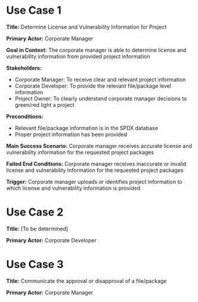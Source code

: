 # Use Case 1

**Title:**
Determine License and Vulnerability Information for Project

**Primary Actor:**
Corporate Manager

**Goal in Context:**
The corporate manager is able to determine license and vulnerability information from provided project information

**Stakeholders:**
* Corporate Manager: To receive clear and relevant project information
* Corporate Developer: To provide the relevant file/package level information
* Project Owner: To clearly understand corporate manager decisions to green/red light a project

**Preconditions:**
* Relevant file/package information is in the SPDX database
* Proper project information has been provided

**Main Success Scenario:**
Corporate manager receives accurate license and vulnerability information for the requested project packages

**Failed End Conditions:**
Corporate manager receives inaccurate or invalid license and vulnerability information for the requested project packages

**Trigger:**
Corporate manager uploads or identifies project information to which license and vulnerability information is provided


# Use Case 2

**Title:**
[To be determined]

**Primary Actor:**
Corporate Developer

# Use Case 3

**Title:**
Communicate the approval or disapproval of a file/package

**Primary Actor:**
Corporate Manager
